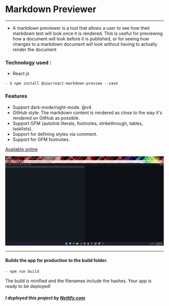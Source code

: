 # Markdown Previewer
---
- A markdown previewer is a tool that allows a user to see how their markdown text will look once it is rendered. This is useful for previewing how a document will look before it is published, or for seeing how changes to a markdown document will look without having to actually render the document


### Technology used :

- React js
```
- $ npm install @uiw/react-markdown-preview --save
```
### Features  
- Support dark-mode/night-mode. @v4
- GitHub style: The markdown content is rendered as close to the way it's rendered on GitHub as possible.
- Support GFM (autolink literals, footnotes, strikethrough, tables, tasklists).
- Support for defining styles via comment.
- Support for GFM footnotes.

[Available online](https://musical-kitsune-379bc1.netlify.app/)

![](Gif_markdown.gif)

---

#### Builds the app for production to the build folder.
```
- npm run build
```

The build is minified and the filenames include the hashes. Your app is ready to be deployed!

##### I deployed this project by [Netlify.com](https://www.netlify.com/)
